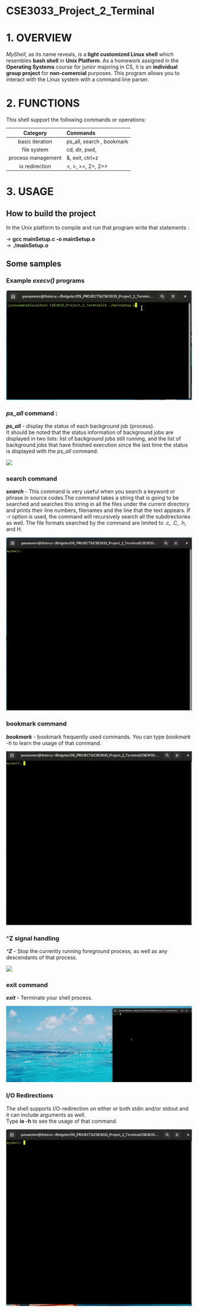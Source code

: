 # CSE3033_Project_2_Terminal
# 1. OVERVIEW
*MyShell*, as its name reveals, is a **light customized Linux shell** which resembles **bash shell** in **Unix Platform**.
As a homework assigned in the **Operating Systems** course for junior majoring in CS,
it is an **individual group project** for **non-comercial** purposes.
This program allows you to interact with the Linux system with a command line parser.  

# 2. FUNCTIONS
This shell support the following commands or operations:   

| Category | Commands |  
| :----------------: | :--------------------------------------|  
| basic iteration     | ps_all, search , bookmark             |  
| file system         | cd, dir, pwd,                         |
| process management  | &, exit, ctrl+z                       |
| io redirection      | <, >, >>, 2>, 2>>                     |  

# 3. USAGE
## How to build the project
In the Unix platform to compile and run that program write that statements :  

->  **gcc mainSetup.c -o mainSetup.o**  
-> **./mainSetup.o**  

## Some samples 

### Example  _execv()_ programs  

![](/gifs/vol3.gif)  

### **_ps\_all_** command :  
**_ps\_all_** - display the status of each background job (process).  
 It should be noted that the status information of
background jobs are displayed in two lists: list of background jobs still running, and the list
of background jobs that have finished execution since the last time the status is displayed
with the _ps\_all_ command.  

![](/gifs/vol1.gif)

### **search** command  
**_search_** - This command is very useful when you search a keyword or phrase in source
codes.The command takes a string that is going to be searched and searches this string in all
the files under the current directory and prints their line numbers, filenames and the line that
the text appears. If -r option is used, the command will recursively search all the
subdirectories as well. The file formats searched by the command are limited to .c, .C, .h,
and H.  

![](/gifs/vol2.gif)

### **bookmark** command 
**_bookmark_** - bookmark frequently used commands. You can type _bookmark -h_ to learn the usage of that command.  


![](/gifs/vol7.gif)

### **^Z** signal handling  
**_^Z_** - Stop the currently running foreground process, as well as any descendants of that
process.  

![](/gifs/vol4.gif)

### **exit** command 
**_exit_** - Terminate your shell process.  

![](/gifs/vol6.gif)

### **I/O Redirections**
The shell supports I/O-redirection on either or both stdin and/or stdout and it can include
arguments as well.  
Type **io -h** to see the usage of that command.  

![](/gifs/vol5.gif)


